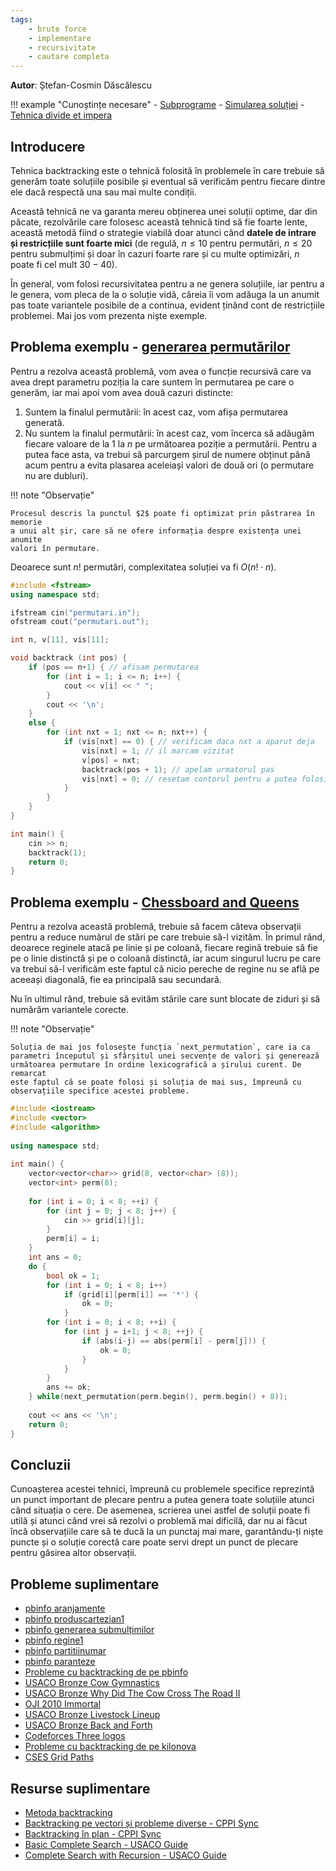 ```yaml
---
tags:
    - brute force
    - implementare
    - recursivitate
    - cautare completa
---
```


**Autor**: Ștefan-Cosmin Dăscălescu

!!! example "Cunoștințe necesare"
    - [Subprograme](https://edu.roalgo.ro/cppintro/functions/)
    - [Simularea soluției](https://edu.roalgo.ro/usor/simulating-solution/)
    - [Tehnica divide et impera](https://edu.roalgo.ro/mediu/divide-et-impera/)

## Introducere

Tehnica backtracking este o tehnică folosită în problemele în care trebuie să
generăm toate soluțiile posibile și eventual să verificăm pentru fiecare dintre
ele dacă respectă una sau mai multe condiții.

Această tehnică ne va garanta mereu obținerea unei soluții optime, dar din
păcate, rezolvările care folosesc această tehnică tind să fie foarte lente,
această metodă fiind o strategie viabilă doar atunci când **datele de intrare și
restricțiile sunt foarte mici** (de regulă, $n \leq 10$ pentru permutări, $n
\leq 20$ pentru submulțimi și doar în cazuri foarte rare și cu multe optimizări,
$n$ poate fi cel mult $30-40$).

În general, vom folosi recursivitatea pentru a ne genera soluțiile, iar pentru a
le genera, vom pleca de la o soluție vidă, căreia îi vom adăuga la un anumit pas
toate variantele posibile de a continua, evident ținând cont de restricțiile
problemei. Mai jos vom prezenta niște exemple.

## Problema exemplu - [generarea permutărilor](https://www.pbinfo.ro/probleme/123/permutari)

Pentru a rezolva această problemă, vom avea o funcție recursivă care va avea
drept parametru poziția la care suntem în permutarea pe care o generăm, iar mai
apoi vom avea două cazuri distincte:

1. Suntem la finalul permutării: în acest caz, vom afișa permutarea generată.
2. Nu suntem la finalul permutării: în acest caz, vom încerca să adăugăm fiecare
   valoare de la $1$ la $n$ pe următoarea poziție a permutării. Pentru a putea
   face asta, va trebui să parcurgem șirul de numere obținut până acum pentru a
   evita plasarea aceleiași valori de două ori (o permutare nu are dubluri).

!!! note "Observație"

    Procesul descris la punctul $2$ poate fi optimizat prin păstrarea în memorie
    a unui alt șir, care să ne ofere informația despre existența unei anumite
    valori în permutare.

Deoarece sunt $n!$ permutări, complexitatea soluției va fi $O(n! \cdot n)$.

```cpp
#include <fstream>
using namespace std;

ifstream cin("permutari.in");
ofstream cout("permutari.out");

int n, v[11], vis[11];

void backtrack (int pos) {
    if (pos == n+1) { // afisam permutarea
        for (int i = 1; i <= n; i++) {
            cout << v[i] << " ";
        }
        cout << '\n';
    }
    else {
        for (int nxt = 1; nxt <= n; nxt++) {
            if (vis[nxt] == 0) { // verificam daca nxt a aparut deja
                vis[nxt] = 1; // il marcam vizitat
                v[pos] = nxt;
                backtrack(pos + 1); // apelam urmatorul pas
                vis[nxt] = 0; // resetam contorul pentru a putea folosi nxt in viitor
            }
        }
    }
}

int main() {
    cin >> n;
    backtrack(1);
    return 0;
}
```

## Problema exemplu - [Chessboard and Queens](https://cses.fi/problemset/task/1624)

Pentru a rezolva această problemă, trebuie să facem câteva observații pentru a
reduce numărul de stări pe care trebuie să-l vizităm. În primul rând, deoarece
reginele atacă pe linie și pe coloană, fiecare regină trebuie să fie pe o linie
distinctă și pe o coloană distinctă, iar acum singurul lucru pe care va trebui
să-l verificăm este faptul că nicio pereche de regine nu se află pe aceeași
diagonală, fie ea principală sau secundară.

Nu în ultimul rând, trebuie să evităm stările care sunt blocate de ziduri și să
numărăm variantele corecte.

!!! note "Observație"

    Soluția de mai jos folosește funcția `next_permutation`, care ia ca
    parametri începutul și sfârșitul unei secvențe de valori și generează
    următoarea permutare în ordine lexicografică a șirului curent. De remarcat
    este faptul că se poate folosi și soluția de mai sus, împreună cu
    observațiile specifice acestei probleme.

```cpp
#include <iostream>
#include <vector>
#include <algorithm>
 
using namespace std;
 
int main() {
    vector<vector<char>> grid(8, vector<char> (8));
    vector<int> perm(8);
    
    for (int i = 0; i < 8; ++i) {
        for (int j = 0; j < 8; j++) {
            cin >> grid[i][j];
        }
        perm[i] = i;
    }
    int ans = 0;
    do {
        bool ok = 1;
        for (int i = 0; i < 8; i++)
            if (grid[i][perm[i]] == '*') {
                ok = 0;
            }
        for (int i = 0; i < 8; ++i) {
            for (int j = i+1; j < 8; ++j) {
                if (abs(i-j) == abs(perm[i] - perm[j])) {
                    ok = 0;
                }
            }
        }
        ans += ok;
    } while(next_permutation(perm.begin(), perm.begin() + 8));
    
    cout << ans << '\n';
    return 0;
}
```

## Concluzii

Cunoașterea acestei tehnici, împreună cu problemele specifice reprezintă un
punct important de plecare pentru a putea genera toate soluțiile atunci când
situația o cere. De asemenea, scrierea unei astfel de soluții poate fi utilă și
atunci când vrei să rezolvi o problemă mai dificilă, dar nu ai făcut încă
observațiile care să te ducă la un punctaj mai mare, garantându-ți niște puncte
și o soluție corectă care poate servi drept un punct de plecare pentru găsirea
altor observații.

## Probleme suplimentare

- [pbinfo aranjamente](https://www.pbinfo.ro/probleme/196/aranjamente)
- [pbinfo
  produscartezian1](https://www.pbinfo.ro/probleme/1277/produscartezian1)
- [pbinfo generarea
  submulțimilor](https://www.pbinfo.ro/probleme/198/submultimi)
- [pbinfo regine1](https://www.pbinfo.ro/probleme/1281/regine1)
- [pbinfo partitiinumar](https://www.pbinfo.ro/probleme/320/partitiinumar)
- [pbinfo paranteze](https://www.pbinfo.ro/probleme/344/paranteze)
- [Probleme cu backtracking de pe
  pbinfo](https://www.pbinfo.ro/probleme/categorii/27/backtracking)
- [USACO Bronze Cow
  Gymnastics](https://usaco.org/index.php?page=viewproblem2&cpid=963)
- [USACO Bronze Why Did The Cow Cross The Road
  II](https://usaco.org/index.php?page=viewproblem2&cpid=712)
- [OJI 2010 Immortal](https://kilonova.ro/problems/41)
- [USACO Bronze Livestock
  Lineup](http://www.usaco.org/index.php?page=viewproblem2&cpid=965)
- [USACO Bronze Back and
  Forth](http://www.usaco.org/index.php?page=viewproblem2&cpid=857)
- [Codeforces Three logos](https://codeforces.com/problemset/problem/581/D)
- [Probleme cu backtracking de pe kilonova](https://kilonova.ro/tags/378)
- [CSES Grid Paths](https://cses.fi/problemset/task/1625)

## Resurse suplimentare

- [Metoda
  backtracking](https://www.pbinfo.ro/articole/16597/metoda-backtracking)
- [Backtracking pe vectori și probleme diverse - CPPI
  Sync](https://cppi.sync.ro/materia/backtracking_pe_vectori.html)
- [Backtracking în plan - CPPI
  Sync](https://cppi.sync.ro/materia/backtracking_in_plan.html)
- [Basic Complete Search - USACO
  Guide](https://usaco.guide/bronze/intro-complete)
- [Complete Search with Recursion - USACO
  Guide](https://usaco.guide/bronze/complete-rec)
